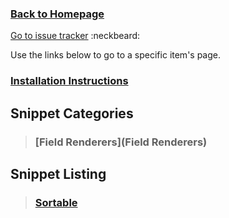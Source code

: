 ### [Back to Homepage](/../../) ###
[Go to issue tracker](/../../issues)  :neckbeard:

Use the links below to go to a specific item's page.

### [Installation Instructions](INSTALLATION.md) ###

## Snippet Categories ##

> ### [Field Renderers](Field Renderers) ###

## Snippet Listing ##

> ### [Sortable](Sortable) ###




